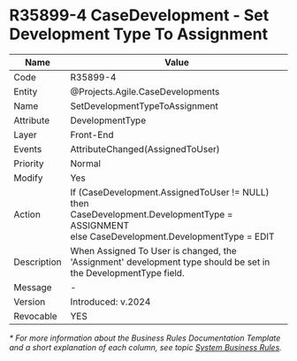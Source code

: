 ﻿---
erp.type: business-rule
erp.entity: Projects.Agile.CaseDevelopments
---

# R35899-4 CaseDevelopment - Set Development Type To Assignment
| Name | Value |
| ---- | ----- |
| Code | R35899-4 |
| Entity | @Projects.Agile.CaseDevelopments |
| Name | SetDevelopmentTypeToAssignment |
| Attribute | DevelopmentType |
| Layer | Front-End |
| Events | AttributeChanged(AssignedToUser) |
| Priority | Normal |
| Modify | Yes |
| Action | If (CaseDevelopment.AssignedToUser != NULL) <br/>then <br/>CaseDevelopment.DevelopmentType = ASSIGNMENT <br/>else CaseDevelopment.DevelopmentType = EDIT |
| Description| When Assigned To User is changed, the 'Assignment' development type should be set in the DevelopmentType field. |
| Message | - |
| Version | Introduced: v.2024 |
| Revocable | YES |

*\* For more information about the Business Rules Documentation Template and a short explanation of each column, see
topic [System Business Rules](../templates/template-description-system-business-rules.md).*
